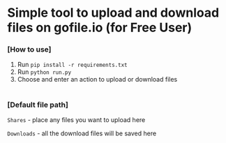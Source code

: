 # Simple tool to upload and download files on gofile.io (for Free User) 

### [How to use]
1.  Run `pip install -r requirements.txt`
2.  Run `python run.py`
3.  Choose and enter an action to upload or download files

#


### [Default file path] 

`Shares` - place any files you want to upload here

`Downloads` - all the download files will be saved here 



